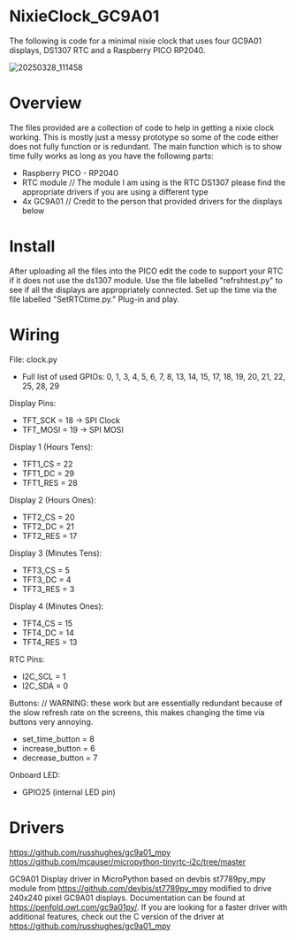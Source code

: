 # NixieClock_GC9A01
The following is code for a minimal nixie clock that uses four GC9A01 displays, DS1307 RTC and a Raspberry PICO RP2040.

![20250328_111458](https://github.com/user-attachments/assets/e6ed3933-40c1-45ad-94bb-3b901ab32102)

# Overview
The files provided are a collection of code to help in getting a nixie clock working. This is mostly just a messy prototype so some of the code either does not fully function or is redundant. The main function which is to show time fully works as long as you have the following parts:
- Raspberry PICO - RP2040
- RTC module // The module I am using is the RTC DS1307 please find the appropriate drivers if you are using a different type
- 4x GC9A01 // Credit to the person that provided drivers for the displays below  

# Install
After uploading all the files into the PICO edit the code to support your RTC if it does not use the ds1307 module. 
Use the file labelled "refrshtest.py" to see if all the displays are appropriately connected. 
Set up the time via the file labelled "SetRTCtime.py."
Plug-in and play.

# Wiring
File: clock.py
- Full list of used GPIOs:
0, 1, 3, 4, 5, 6, 7, 8, 13, 14, 15, 17, 18, 19, 20, 21, 22, 25, 28, 29

Display Pins:
- TFT_SCK = 18 → SPI Clock
- TFT_MOSI = 19 → SPI MOSI

Display 1 (Hours Tens):
- TFT1_CS = 22
- TFT1_DC = 29
- TFT1_RES = 28

Display 2 (Hours Ones):
- TFT2_CS = 20
- TFT2_DC = 21
- TFT2_RES = 17

Display 3 (Minutes Tens):
- TFT3_CS = 5
- TFT3_DC = 4
- TFT3_RES = 3

Display 4 (Minutes Ones):
- TFT4_CS = 15
- TFT4_DC = 14
- TFT4_RES = 13

RTC Pins:
- I2C_SCL = 1
- I2C_SDA = 0

Buttons: // WARNING: these work but are essentially redundant because of the slow refresh rate on the screens, this makes changing the time via buttons very annoying. 
- set_time_button = 8
- increase_button = 6
- decrease_button = 7

Onboard LED:
- GPIO25 (internal LED pin)








# Drivers
https://github.com/russhughes/gc9a01_mpy
https://github.com/mcauser/micropython-tinyrtc-i2c/tree/master

GC9A01 Display driver in MicroPython based on devbis st7789py_mpy module from
https://github.com/devbis/st7789py_mpy modified to drive 240x240 pixel GC9A01
displays.
Documentation can be found at https://penfold.owt.com/gc9a01py/.
If you are looking for a faster driver with additional features, check out the
C version of the driver at https://github.com/russhughes/gc9a01_mpy
